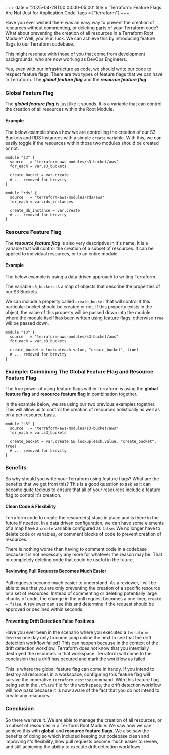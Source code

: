 +++
date = '2025-04-28T00:00:00-05:00'
title = 'Terraform: Feature Flags Are Not Just for Application Code'
tags = ["terraform"]
+++

Have you ever wished there was an easy way to prevent the creation of resources without commenting, or deleting parts of your Terraform code? What about preventing the creation of all resources in a Terraform Root Module? Well, you're in luck. We can achieve this by introducing feature flags to our Terraform codebase.

This might resonate with those of you that come from development backgrounds, who are now working as DevOps Engineers.

Yes, even with our infrastructure as code, we should write our code to respect feature flags. There are two types of feature flags that we can have in Terraform. The __*global feature flag*__ and the __*resource feature flag*__.

### Global Feature Flag

The __*global feature flag*__ is just like it sounds. It is a variable that can control the creation of all resources within the Root Module.

#### Example

The below example shows how we are controlling the creation of our S3 Buckets and RDS Instances with a simple `create` variable. With this, we can easily toggle if the resources within those two modules should be created or not.

```hcl
module "s3" {
  source   = "terraform-aws-modules/s3-bucket/aws"
  for_each = var.s3_buckets

  create_bucket = var.create
  # ... removed for brevity
}

module "rds" {
  source   = "terraform-aws-modules/rds/aws"
  for_each = var.rds_instances

  create_db_instance = var.create
  # ... removed for brevity
}
```

### Resource Feature Flag

The __*resource feature flag*__ is also very descriptive in it's name. It is a variable that will control the creation of a subset of resources. It can be applied to individual resources, or to an entire module.

#### Example

The below example is using a data driven approach to writing Terraform. 

The variable `s3_buckets` is a map of objects that describe the properties of our S3 Buckets. 

We can include a property called `create_bucket` that will control if this particular bucket should be created or not. If this property exists in the object, the value of this property will be passed down into the module where the module itself has been written using feature flags, otherwise `true` will be passed down.

```hcl
module "s3" {
  source   = "terraform-aws-modules/s3-bucket/aws"
  for_each = var.s3_buckets

  create_bucket = lookup(each.value, "create_bucket", true)
  # ... removed for brevity
}
```

### Example: Combining The Global Feature Flag and Resource Feature Flag

The true power of using feature flags within Terraform is using the __global feature flag__ and __resource feature flag__ in combination together.

In the example below, we are using our two previous examples together. This will allow us to control the creation of resources holistically as well as on a per-resource basis.

```hcl
module "s3" {
  source   = "terraform-aws-modules/s3-bucket/aws"
  for_each = var.s3_buckets

  create_bucket = var.create && lookup(each.value, "create_bucket", true)
  # ... removed for brevity
}
```

### Benefits

So why should you write your Terraform using feature flags? What are the benefits that we get from this? This is a good question to ask as it can become quite tedious to ensure that all of your resources include a feature flag to control it's creation.

#### Clean Code & Flexibility

Terraform code to create the resource(s) stays in place and is there in the future if needed. In a data driven configuration, we can have some elements of a map have a `create` variable configured as `false`. We no longer have to delete code or variables, or comment blocks of code to prevent creation of resources.

There is nothing worse than having to comment code in a codebase because it is not necessary any more for whatever the reason may be. That or completely deleting code that could be useful in the future.

#### Reviewing Pull Requests Becomes Much Easier

Pull requests become much easier to understand. As a reviewer, I will be able to see that you are only preventing the creation of a specific resource or a set of resources. Instead of commenting or deleting potentially large chunks of code, the change in the pull request becomes a one liner, `create = false`. A reviewer can see this and determine if the request should be approved or declined within seconds.

#### Preventing Drift Detection False Positives

Have you ever been in the scenario where you executed a `terraform destroy` one day only to come jump online the next to see that the drift detection workflow failed? This can happen because in the context of the drift detection workflow, Terraform does not know that you intentially destroyed the resources in that workspace. Terraform will come to the conclusion that a drift has occured and mark the workflow as failed.

This is where the global feature flag can come in handy. If you intend to destroy all resources in a workspace, configuring this feature flag will survive the imperative `terraform destroy` command. With this feature flag being set in the `.tfvars` file for the workspace, the drift detection workflow will now pass because it is now aware of the fact that you do not intend to create any resources.

### Conclusion

So there we have it. We are able to manage the creation of all resources, or a subset of resources in a Terrform Root Module. We saw how we can achieve this with __global__ and __resource feature flags__. We also saw the benefits of doing so which included keeping our codebase clean and improving it's flexibility, how pull requests become much easier to review, and still achieving the ability to execute drift detection workflows.
